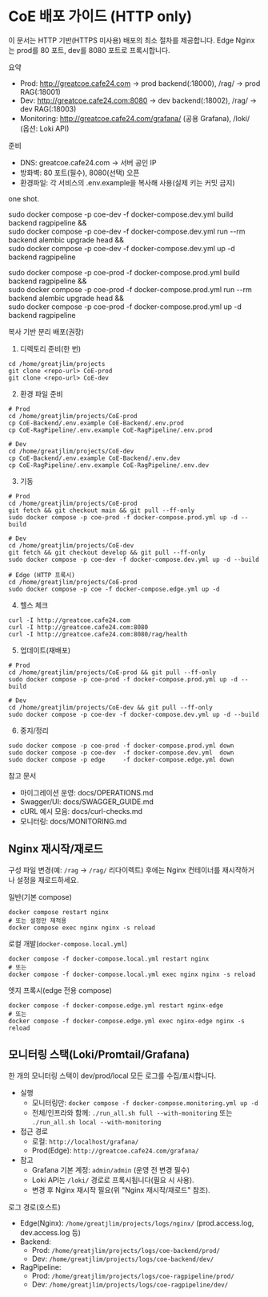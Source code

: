# CoE 배포 가이드 (HTTP only)

이 문서는 HTTP 기반(HTTPS 미사용) 배포의 최소 절차를 제공합니다. Edge Nginx는 prod를 80 포트, dev를 8080 포트로 프록시합니다.

요약
- Prod: http://greatcoe.cafe24.com → prod backend(:18000), /rag/ → prod RAG(:18001)
- Dev: http://greatcoe.cafe24.com:8080 → dev backend(:18002), /rag/ → dev RAG(:18003)
- Monitoring: http://greatcoe.cafe24.com/grafana/ (공용 Grafana), /loki/ (옵션: Loki API)

준비
- DNS: greatcoe.cafe24.com → 서버 공인 IP
- 방화벽: 80 포트(필수), 8080(선택) 오픈
- 환경파일: 각 서비스의 .env.example을 복사해 사용(실제 키는 커밋 금지)

one shot.

sudo docker compose -p coe-dev -f docker-compose.dev.yml build backend ragpipeline && \
sudo docker compose -p coe-dev -f docker-compose.dev.yml run --rm backend alembic upgrade head && \
sudo docker compose -p coe-dev -f docker-compose.dev.yml up -d backend ragpipeline

sudo docker compose -p coe-prod -f docker-compose.prod.yml build backend ragpipeline && \
sudo docker compose -p coe-prod -f docker-compose.prod.yml run --rm backend alembic upgrade head && \
sudo docker compose -p coe-prod -f docker-compose.prod.yml up -d backend ragpipeline

복사 기반 분리 배포(권장)
1) 디렉토리 준비(한 번)
```
cd /home/greatjlim/projects
git clone <repo-url> CoE-prod
git clone <repo-url> CoE-dev
```
2) 환경 파일 준비
```
# Prod
cd /home/greatjlim/projects/CoE-prod
cp CoE-Backend/.env.example CoE-Backend/.env.prod
cp CoE-RagPipeline/.env.example CoE-RagPipeline/.env.prod

# Dev
cd /home/greatjlim/projects/CoE-dev
cp CoE-Backend/.env.example CoE-Backend/.env.dev
cp CoE-RagPipeline/.env.example CoE-RagPipeline/.env.dev
```
3) 기동
```
# Prod
cd /home/greatjlim/projects/CoE-prod
git fetch && git checkout main && git pull --ff-only
sudo docker compose -p coe-prod -f docker-compose.prod.yml up -d --build 

# Dev
cd /home/greatjlim/projects/CoE-dev
git fetch && git checkout develop && git pull --ff-only
sudo docker compose -p coe-dev -f docker-compose.dev.yml up -d --build 

# Edge (HTTP 프록시)
cd /home/greatjlim/projects/CoE-prod
sudo docker compose -p coe -f docker-compose.edge.yml up -d 
```
4) 헬스 체크
```
curl -I http://greatcoe.cafe24.com
curl -I http://greatcoe.cafe24.com:8080
curl -I http://greatcoe.cafe24.com:8080/rag/health
```
5) 업데이트(재배포)
```
# Prod
cd /home/greatjlim/projects/CoE-prod && git pull --ff-only
sudo docker compose -p coe-prod -f docker-compose.prod.yml up -d --build

# Dev
cd /home/greatjlim/projects/CoE-dev && git pull --ff-only
sudo docker compose -p coe-dev -f docker-compose.dev.yml up -d --build
```
6) 중지/정리
```
sudo docker compose -p coe-prod -f docker-compose.prod.yml down
sudo docker compose -p coe-dev  -f docker-compose.dev.yml  down 
sudo docker compose -p edge     -f docker-compose.edge.yml down
```

참고 문서
- 마이그레이션 운영: docs/OPERATIONS.md
- Swagger/UI: docs/SWAGGER_GUIDE.md
- cURL 예시 모음: docs/curl-checks.md
 - 모니터링: docs/MONITORING.md

## Nginx 재시작/재로드

구성 파일 변경(예: `/rag` → `/rag/` 리다이렉트) 후에는 Nginx 컨테이너를 재시작하거나 설정을 재로드하세요.

일반(기본 compose)
```
docker compose restart nginx
# 또는 설정만 재적용
docker compose exec nginx nginx -s reload
```

로컬 개발(`docker-compose.local.yml`)
```
docker compose -f docker-compose.local.yml restart nginx
# 또는
docker compose -f docker-compose.local.yml exec nginx nginx -s reload
```

엣지 프록시(edge 전용 compose)
```
docker compose -f docker-compose.edge.yml restart nginx-edge
# 또는
docker compose -f docker-compose.edge.yml exec nginx-edge nginx -s reload
```

## 모니터링 스택(Loki/Promtail/Grafana)

한 개의 모니터링 스택이 dev/prod/local 모든 로그를 수집/표시합니다.

- 실행
  - 모니터링만: `docker compose -f docker-compose.monitoring.yml up -d`
  - 전체/인프라와 함께: `./run_all.sh full --with-monitoring` 또는 `./run_all.sh local --with-monitoring`
- 접근 경로
  - 로컬: `http://localhost/grafana/`
  - Prod(Edge): `http://greatcoe.cafe24.com/grafana/`
- 참고
  - Grafana 기본 계정: `admin/admin` (운영 전 변경 필수)
  - Loki API는 `/loki/` 경로로 프록시됩니다(필요 시 사용).
  - 변경 후 Nginx 재시작 필요(위 "Nginx 재시작/재로드" 참조).

로그 경로(호스트)
- Edge(Nginx): `/home/greatjlim/projects/logs/nginx/` (prod.access.log, dev.access.log 등)
- Backend:
  - Prod: `/home/greatjlim/projects/logs/coe-backend/prod/`
  - Dev: `/home/greatjlim/projects/logs/coe-backend/dev/`
- RagPipeline:
  - Prod: `/home/greatjlim/projects/logs/coe-ragpipeline/prod/`
  - Dev: `/home/greatjlim/projects/logs/coe-ragpipeline/dev/`
